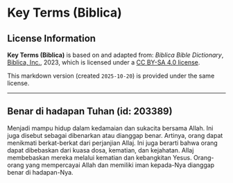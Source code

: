 # Key Terms (Biblica)

## License Information

**Key Terms (Biblica)** is based on and adapted from: _Biblica Bible Dictionary_, [Biblica, Inc.](https://www.biblica.com/), 2023, which is licensed under a [CC BY-SA 4.0 license](https://creativecommons.org/licenses/by-sa/4.0/legalcode.en).

This markdown version (created `2025-10-20`) is provided under the same license.



--------------------------------

## Benar di hadapan Tuhan (id: 203389)

Menjadi mampu hidup dalam kedamaian dan sukacita bersama Allah. Ini juga disebut sebagai dibenarkan atau dianggap benar. Artinya, orang dapat menikmati berkat\-berkat dari perjanjian Allaj. Ini juga berarti bahwa orang dapat dibebaskan dari kuasa dosa, kematian, dan kejahatan. Allaj membebaskan mereka melalui kematian dan kebangkitan Yesus. Orang\-orang yang mempercayai Allah dan memiliki iman kepada\-Nya dianggap benar di hadapan\-Nya.



